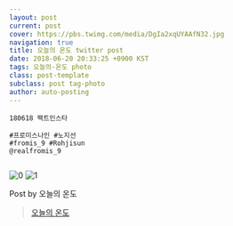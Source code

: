 ```yaml
---
layout: post
current: post
cover: https://pbs.twimg.com/media/DgIa2xqUYAAfN32.jpg
navigation: true
title: 오늘의 온도 twitter post
date: 2018-06-20 20:33:25 +0900 KST
tags: 오늘의-온도 photo
class: post-template
subclass: post tag-photo
author: auto-posting
---
```


```  
180618 팩트인스타   
  
#프로미스나인 #노지선  
#fromis_9 #Rohjisun  
@realfromis_9  
  

```

![0](https://pbs.twimg.com/media/DgIa0stU8AUCPJ8.jpg)
![1](https://pbs.twimg.com/media/DgIa2xqUYAAfN32.jpg)


Post by 오늘의 온도

> [오늘의 온도](https://twitter.com/Temperature_98)